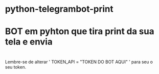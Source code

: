 # python-telegrambot-print
#
# BOT em pyhton que tira print da sua tela e envia
#
Lembre-se de alterar ' TOKEN_API = "TOKEN DO BOT AQUI" ' para seu o seu token.
